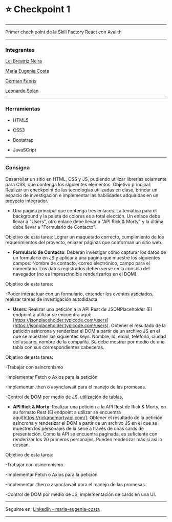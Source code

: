 # :star: Checkpoint 1

---

Primer check point de la Skill Factory React con Avalith

---

### Integrantes

[Lei Breatriz Neira](https://github.com/leilabritezneira)

[María Eugenia Costa](https://github.com/eugenia1984)

[German Fabris](https://github.com/gerfabris)

[Leonardo Solan](https://github.com/Sagiacuarius)

---

### Herramientas

- HTML5

- CSS3

- Bootstrap

- JavaSCript

---

### Consigna

Desarrollar un sitio en HTML, CSS y JS, pudiendo utilizar librerías solamente para CSS, que contenga los siguientes elementos:
Objetivo principal: Realizar un checkpoint de las tecnologías utilizadas en clase, brindar un espacio de investigación e implementar las habilidades adquiridas en un proyecto integrador.

- Una página principal que contenga tres enlaces. La temática para el background y la paleta de colores es a total elección. Un enlace debe llevar a "Users", otro enlace debe llevar a "API Rick & Morty" y la última debe llevar a "Formulario de Contacto".

Objetivo de esta tarea: Lograr un maquetado correcto, cumplimiento de los requerimientos del proyecto, enlazar páginas que conforman un sitio web.


- **Formulario de Contacto**: Deberán investigar cómo capturar los datos de un formulario en JS y aplicar a una página que muestre los siguientes campos: Nombre de contacto, correo electrónico, campo para el comentario. Los datos registrados deben verse en la consola del navegador (no es imprescindible renderizarlos en el DOM).

Objetivo de esta tarea: 

-Poder interactuar con un formulario, entender los eventos asociados, realizar tareas de investigación autodidacta.


- **Users**: Realizar una petición a la API Rest de JSONPlaceholder (El endpoint a utilizar se encuentra aquí: [https://jsonplaceholder.typicode.com/users](https://jsonplaceholder.typicode.com/users). Obtener el resultado de la petición asíncrona y renderizar el DOM a partir de un archivo JS en el que se muestren las siguientes keys: Nombre, Id, email, teléfono, ciudad del usuario, nombre de la compañía. Se debe mostrar por medio de una tabla con sus correspondientes cabeceras.

Objetivo de esta tarea: 

-Trabajar con asincronismo

-Implementar Fetch o Axios para la petición

-Implementar .then o async/await para el manejo de las promesas. 

-Control de DOM por medio de JS, utilización de tablas.


- **API Rick & Morty**: Realizar una petición a la API Rest de Rick & Morty, en su formato Rest (El endpoint a utilizar se encuentra aquí[https://rickandmortyapi.com/]. Obtener el resultado de la petición asíncrona y renderizar el DOM a partir de un archivo JS en el que se muestren los personajes de la serie a través de unas cards de presentación. Como la API se encuentra paginada, es suficiente con renderizar los 20 primeros personajes. Pueden renderizar más si así lo desean.

Objetivo de esta tarea: 

-Trabajar con asincronismo

-Implementar Fetch o Axios para la petición

-Implementar .then o async/await para el manejo de las promesas. 

-Control de DOM por medio de JS, implementación de cards en una UI.

---

Seguime en: [LinkedIn - maria-eugenia-costa](https://www.linkedin.com/in/maria-eugenia-costa/)

---

